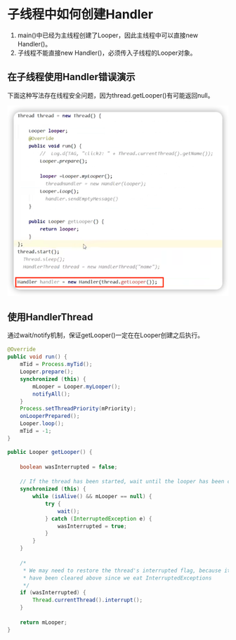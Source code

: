 # 子线程中如何创建Handler

1. main()中已经为主线程创建了Looper，因此主线程中可以直接new Handler()。
3. 子线程不能直接new Handler()，必须传入子线程的Looper对象。

## 在子线程使用Handler错误演示

下面这种写法存在线程安全问题，因为thread.getLooper()有可能返回null。

![](img/ad17e670.png)

## 使用HandlerThread

通过wait/notify机制，保证getLooper()一定在在Looper创建之后执行。

``` java
@Override
public void run() {
    mTid = Process.myTid();
    Looper.prepare();
    synchronized (this) {
        mLooper = Looper.myLooper();
        notifyAll();
    }
    Process.setThreadPriority(mPriority);
    onLooperPrepared();
    Looper.loop();
    mTid = -1;
}
```

``` java
public Looper getLooper() {
    
    boolean wasInterrupted = false;
    
    // If the thread has been started, wait until the looper has been created.
    synchronized (this) {
        while (isAlive() && mLooper == null) {
            try {
                wait();
            } catch (InterruptedException e) {
                wasInterrupted = true;
            }
        }
    }

    /*
     * We may need to restore the thread's interrupted flag, because it may
     * have been cleared above since we eat InterruptedExceptions
     */
    if (wasInterrupted) {
        Thread.currentThread().interrupt();
    }

    return mLooper;
}
```
